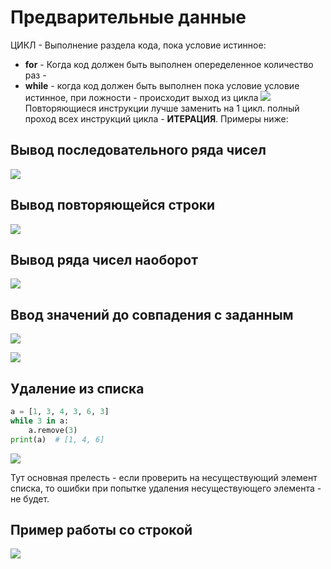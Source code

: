 # Предварительные данные
ЦИКЛ - Выполнение раздела кода, пока условие истинное:
- **for** - Когда код должен быть выполнен опеределенное количество раз - 
- **while** - когда код должен быть выполнен пока условие условие истинное, при ложности -  происходит выход из цикла
![](Pasted%20image%2020250519135019.png)
Повторяющиеся инструкции лучше заменить на 1 цикл.  полный проход всех инструкций цикла - **ИТЕРАЦИЯ**. Примеры ниже:
## Вывод последовательного ряда чисел
![](Pasted%20image%2020250519133423.png)
## Вывод повторяющейся строки
![](Pasted%20image%2020250519133546.png)
## Вывод ряда чисел наоборот
![](Pasted%20image%2020250519133636.png)
## Ввод значений до совпадения с заданным
![](Pasted%20image%2020250519133718.png)

![](Pasted%20image%2020250519133851.png)
## Удаление из списка
```python
a = [1, 3, 4, 3, 6, 3]
while 3 in a:
    a.remove(3)
print(a)  # [1, 4, 6]
```
![](Pasted%20image%2020250519134048.png)

Тут основная прелесть - если проверить на несуществующий элемент списка, то ошибки при попытке удаления несуществующего элемента - не будет.
 
## Пример работы со строкой
![](Pasted%20image%2020250519134635.png)




